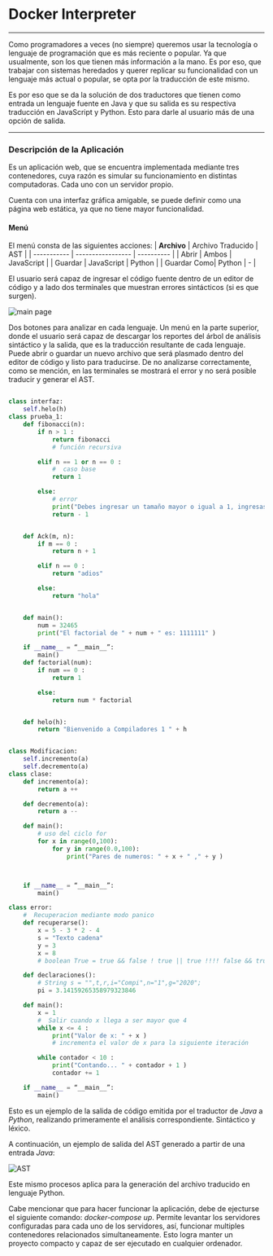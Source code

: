 # Docker Interpreter
---

Como programadores a veces (no siempre) queremos usar la tecnología o lenguaje de programación que es más reciente o popular. Ya que usualmente, son los que tienen más información a la mano. Es por eso, que trabajar con sistemas heredados y querer replicar su funcionalidad con un lenguaje más actual o popular, se opta por la traducción de este mismo.

Es por eso que se da la solución de dos traductores que tienen como entrada un lenguaje fuente en Java y que su salida es su respectiva traducción en JavaScript y Python. Esto para darle al usuario más de una opción de salida.

---

### Descripción de la Aplicación 
Es un aplicación web, que se encuentra implementada mediante tres contenedores, cuya razón es simular su funcionamiento en distintas computadoras. Cada uno con un servidor propio.



Cuenta con una interfaz gráfica amigable, se puede definir como una página web estática, ya que no tiene mayor funcionalidad. 

#### Menú
El menú consta de las siguientes acciones:
|  **Archivo**    | Archivo Traducido |  AST        |
| ----------- | ----------------- | ----------  |
| Abrir       |     Ambos         |  JavaScript |
| Guardar     |   JavaScript      |  Python     |
| Guardar Como|     Python        |     -       | 

El usuario será capaz de ingresar el código fuente dentro de un editor de código y a lado dos terminales que muestran errores sintácticos (si es que surgen).

![main page](./Documentation/Screenshots/main2.png "Aplicación web")

Dos botones para analizar en cada lenguaje. Un menú en la parte superior, donde el usuario será capaz de descargar los reportes del árbol de análisis sintáctico y la salida, que es la traducción resultante de cada lenguaje. Puede abrir o guardar un nuevo archivo que será plasmado dentro del editor de código y listo para traducirse. De no analizarse correctamente, como se mención, en las terminales se mostrará el error y no será posible traducir y generar el AST.

```Python

class interfaz:
	self.helo(h)
class prueba_1:
	def fibonacci(n):
		if n > 1 :
			return fibonacci 
			# función recursiva

		elif n == 1 or n == 0 :
			#  caso base
			return 1 

		else:
			# error
			print("Debes ingresar un tamaño mayor o igual a 1, ingresaste: " + n )
			return - 1 


	def Ack(m, n):
		if m == 0 :
			return n + 1 

		elif n == 0 :
			return "adios" 

		else:
			return "hola" 


	def main():
		num = 32465 
		print("El factorial de " + num + " es: 1111111" )

	if __name__ = “__main__”:
 		main()
	def factorial(num):
		if num == 0 :
			return 1 

		else:
			return num * factorial 


	def helo(h):
		return "Bienvenido a Compiladores 1 " + h 


class Modificacion:
	self.incremento(a)
	self.decremento(a)
class clase:
	def incremento(a):
		return a ++

	def decremento(a):
		return a --

	def main():
		# uso del ciclo for
		for x in range(0,100):
			for y in range(0.0,100):
				print("Pares de numeros: " + x + " ," + y )



	if __name__ = “__main__”:
 		main()

class error:
	#  Recuperacion mediante modo panico
	def recuperarse():
		x = 5 - 3 * 2 - 4 
		s = "Texto cadena" 
		y = 3 
		x = 8 
		# boolean True = true && false ! true || true !!!! false && true;

	def declaraciones():
		# String s = "",t,r,i="Compi",n="1",g="2020";
		pi = 3.14159265358979323846 

	def main():
		x = 1 
		#  Salir cuando x llega a ser mayor que 4
		while x <= 4 :
			print("Valor de x: " + x )
			# incrementa el valor de x para la siguiente iteración

		while contador < 10 :
			print("Contando... " + contador + 1 )
			contador += 1

	if __name__ = “__main__”:
 		main()


```

Esto es un ejemplo de la salida de código emitida por el traductor de *Java* a *Python*, realizando primeramente el análisis correspondiente. Sintáctico y léxico.

A continuación, un ejemplo de salida del AST generado a partir de una entrada *Java*:

![AST](./Documentation/Screenshots/ast.png "AST Generado")


Este mismo procesos aplica para la generación del archivo traducido en lenguaje Python.

Cabe mencionar que para hacer funcionar la aplicación, debe de ejecturse el siguiente comando: *docker-compose up*. Permite levantar los servidores configuradas para cada uno de los servidores, así, funcionar multiples contenedores relacionados simultaneamente. Esto logra manter un proyecto compacto y capaz de ser ejecutado en cualquier ordenador.

